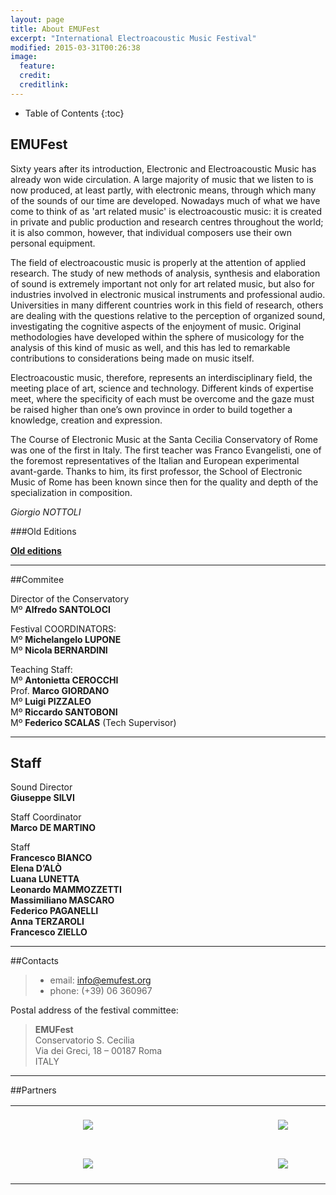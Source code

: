 ```yaml
---
layout: page
title: About EMUFest
excerpt: "International Electroacoustic Music Festival"
modified: 2015-03-31T00:26:38
image:
  feature: 
  credit: 
  creditlink: 
---
```


* Table of Contents
{:toc}

## EMUFest

Sixty years after its introduction, Electronic and Electroacoustic Music has already won wide circulation. A large majority of music that we listen to is now produced, at least partly, with electronic means, through which many of the sounds of our time are developed. Nowadays much of what we have come to think of as 'art related music' is electroacoustic music: it is created in private and public production and research centres throughout the world; it is also common, however, that individual composers use their own personal equipment. 

The field of electroacoustic music is properly at the attention of applied research. The study of new methods of analysis, synthesis and elaboration of sound is extremely important not only for art related music, but also for industries involved in electronic musical instruments and professional audio. Universities in many different countries work in this field of research, others are dealing with the questions relative to the perception of organized sound, investigating the cognitive aspects of the enjoyment of music. Original methodologies have developed within the sphere of musicology for the analysis of this kind of music as well, and this has led to remarkable contributions to considerations being made on music itself.

Electroacoustic music, therefore, represents an interdisciplinary field, the meeting place of art, science and technology. Different kinds of expertise meet, where the specificity of each must be overcome and the gaze must be raised higher than one’s own province in order to build together a knowledge, creation and expression.

The Course of Electronic Music at the Santa Cecilia Conservatory of Rome was one of the first in Italy. The first teacher was Franco Evangelisti, one of the foremost representatives of the Italian and European experimental avant-garde. Thanks to him, its first professor, the School of Electronic Music of Rome has been known since then for the quality and depth of the specialization in composition.

_Giorgio NOTTOLI_

###Old Editions

<a href="http://www.emufest.org" target="_blank">**Old editions**</a>

----

##Commitee

Director of the Conservatory   
Mº **Alfredo SANTOLOCI**

Festival COORDINATORS:   
Mº **Michelangelo LUPONE**   
Mº **Nicola BERNARDINI**

Teaching Staff:   
Mº **Antonietta CEROCCHI**   
Prof. **Marco GIORDANO**   
Mº **Luigi PIZZALEO**   
Mº **Riccardo SANTOBONI**   
Mº **Federico SCALAS** (Tech Supervisor)   

----

## Staff

Sound Director   
**Giuseppe SILVI**

Staff Coordinator   
**Marco DE MARTINO**

Staff   
**Francesco BIANCO**   
**Elena D’ALÒ**   
**Luana LUNETTA**   
**Leonardo MAMMOZZETTI**   
**Massimiliano MASCARO**   
**Federico PAGANELLI**   
**Anna TERZAROLI**   
**Francesco ZIELLO**   

----

##Contacts

 > * email: info@emufest.org 
 > * phone: (+39) 06 360967

Postal address of the festival committee:

 > **EMUFest**   
 > Conservatorio S. Cecilia   
 > Via dei Greci, 18 – 00187 Roma   
 > ITALY   
 
----

##Partners

<table>
<tr>
<td align="center">
	<div style="width: 12em; height: auto; padding: 20px;">
		<img src="{{site.url}}/images/partners/crm_logo.png">
		</image>
	</div>
</td>
<td align="center">
	<div style="width: 12em; height: auto; padding: 20px;">
		<img src="{{site.url}}/images/partners/radiocematlogo.png">
		</image>
	</div>
</td>
<td align="center">
	<div style="width: 12em; height: auto; padding: 20px;">
		<img src="{{site.url}}/images/partners/logo_cemat.gif">
		</image>
	</div>
</td>
</tr>
<tr>
<td align="center">
	<div style="width: 8em; height: auto; padding: 20px;">
		<img src="{{site.url}}/images/partners/LOGO_TOR_VERGATA.png">
		</image>
	</div>
</td>
<td align="center">
	<div style="width: 20em; height: auto; padding: 20px;">
		<img src="{{site.url}}/images/partners/Logo_SonicArts.png">
		</image>
	</div>
</td>
<td align="center">
	<div style="width: 20em; height: auto; padding: 20px;">
		<img src="{{site.url}}/images/partners/conservatorio.png">
		</image>
	</div>
</td>

</tr>
</table>

